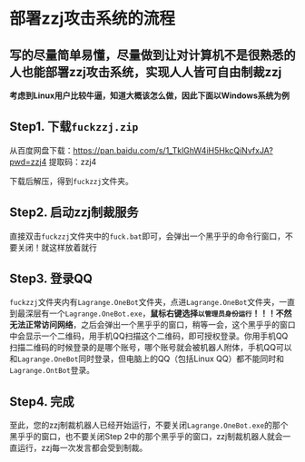 # 部署zzj攻击系统的流程

## 写的尽量简单易懂，尽量做到让对计算机不是很熟悉的人也能部署zzj攻击系统，实现人人皆可自由制裁zzj

**考虑到Linux用户比较牛逼，知道大概该怎么做，因此下面以Windows系统为例**



## Step1. 下载`fuckzzj.zip`

从百度网盘下载：https://pan.baidu.com/s/1_TklGhW4iH5HkcQiNvfxJA?pwd=zzj4 
提取码：zzj4

下载后解压，得到`fuckzzj`文件夹。



## Step2. 启动zzj制裁服务

直接双击`fuckzzj`文件夹中的`fuck.bat`即可，会弹出一个黑乎乎的命令行窗口，不要关闭！就这样放着就行



## Step3. 登录QQ

`fuckzzj`文件夹内有`Lagrange.OneBot`文件夹，点进`Lagrange.OneBot`文件夹，一直到最深层有一个`Lagrange.OneBot.exe`，**鼠标右键选择`以管理员身份运行`！！！不然无法正常访问网络**，之后会弹出一个黑乎乎的窗口，稍等一会，这个黑乎乎的窗口中会显示一个二维码，用手机QQ扫描这个二维码，即可授权登录。你用手机QQ扫描二维码的时候登录的是哪个账号，哪个账号就会被机器人附体，手机QQ可以和`Lagrange.OneBot`同时登录，但电脑上的QQ（包括Linux QQ）都不能同时和`Lagrange.OntBot`登录。



## Step4. 完成

至此，您的zzj制裁机器人已经开始运行，不要关闭`Lagrange.OneBot.exe`的那个黑乎乎的窗口，也不要关闭Step 2中的那个黑乎乎的窗口，zzj制裁机器人就会一直运行，zzj每一次发言都会受到制裁。

